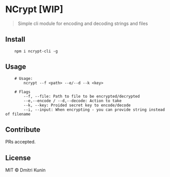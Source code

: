 # NCrypt [WIP]

> Simple cli module for encoding and decoding strings and files

## Install

```
    npm i ncrypt-cli -g
```

## Usage

```
    # Usage:
        ncrypt --f <path> --e/--d --k <key>

    # Flags
        --f, --file: Path to file to be encrypted/decrypted
        --e,--encode / --d,--decode: Action to take
        --k, --key: Proided secret key to encode/decode
        --i, --input: When encrypting - you can provide string instead of filename
```

## Contribute

PRs accepted.

## License

MIT © Dmitri Kunin
